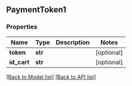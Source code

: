 ## PaymentToken1

### Properties
Name | Type | Description | Notes
------------ | ------------- | ------------- | -------------
**token** | **str** |  | [optional] 
**id_cart** | **str** |  | [optional] 

[[Back to Model list]](#documentation-for-models) [[Back to API list]](#documentation-for-api-endpoints)


